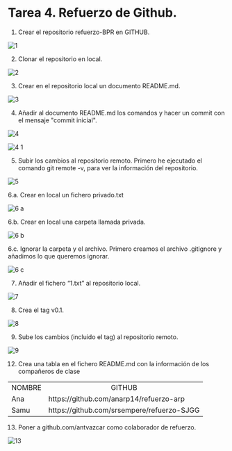 # Tarea 4. Refuerzo de Github.

1. Crear el repositorio refuerzo-BPR en GITHUB.

![1](https://user-images.githubusercontent.com/78366593/108425914-6cdd2000-723b-11eb-855e-9dd121da54f4.png)

2. Clonar el repositorio en local.

![2](https://user-images.githubusercontent.com/78366593/108426104-a0b84580-723b-11eb-9326-2a0402d0eb1e.png)

3. Crear en el repositorio local un documento README.md.

![3](https://user-images.githubusercontent.com/78366593/108426167-b9286000-723b-11eb-9227-25a06756ab2c.png)

4. Añadir al documento README.md los comandos y hacer un commit con el mensaje "commit inicial".

![4](https://user-images.githubusercontent.com/78366593/108507326-70fc5280-72ba-11eb-8b95-6b63b3618c53.png)

![4 1](https://user-images.githubusercontent.com/78366593/108507391-88d3d680-72ba-11eb-9576-ad0842bf1ae5.png)

5. Subir los cambios al repositorio remoto.
Primero he ejecutado el comando git remote -v, para ver la información del repositorio.

![5](https://user-images.githubusercontent.com/78366593/108507552-cb95ae80-72ba-11eb-8d8b-328589256282.png)

6.a. Crear en local un fichero privado.txt 

![6 a](https://user-images.githubusercontent.com/78366593/108508367-fdf3db80-72bb-11eb-9500-41920e3921ca.png)

6.b. Crear en local una carpeta llamada privada.

![6 b](https://user-images.githubusercontent.com/78366593/108508475-2b408980-72bc-11eb-97b6-0cd951f872e6.png)

6.c. Ignorar la carpeta y el archivo.
Primero creamos el archivo .gitignore y añadimos lo que
queremos ignorar.

![6 c](https://user-images.githubusercontent.com/78366593/108508722-82def500-72bc-11eb-8f04-c888bc2816df.png)

7. Añadir el fichero “1.txt” al repositorio local.

![7](https://user-images.githubusercontent.com/78366593/108508780-9db16980-72bc-11eb-9ce7-774fe5104186.png)

8. Crea el tag v0.1.

![8](https://user-images.githubusercontent.com/78366593/108508838-b6218400-72bc-11eb-9e2b-3cde07934fa9.png)

9. Sube los cambios (incluido el tag) al repositorio
remoto.

![9](https://user-images.githubusercontent.com/78366593/108508981-ea954000-72bc-11eb-8b10-00574793a603.png)

12. Crea una tabla en el fichero README.md con la
información de los compañeros de clase

<table border="0">
<tbody>
   <tr>
      <td align="center">NOMBRE</td>
      <td align="center">GITHUB</td>
   </tr>
   <tr>
      <td >Ana</td>
      <td>https://github.com/anarp14/refuerzo-arp</td>
   </tr>
   <tr>
      <td>Samu</td>
      <td>https://github.com/srsempere/refuerzo-SJGG</td>
   </tr>
</tbody>
</table>

13. Poner a github.com/antvazcar como colaborador de
refuerzo.

![13](https://user-images.githubusercontent.com/78366593/108509277-54154e80-72bd-11eb-803d-192d6c48b50f.png)

